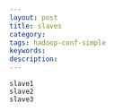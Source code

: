```yaml
---
layout: post
title: slaves
category:
tags: hadoop-conf-simple
keywords: 
description: 
--- 
```

```
slave1
slave2
slave3
```